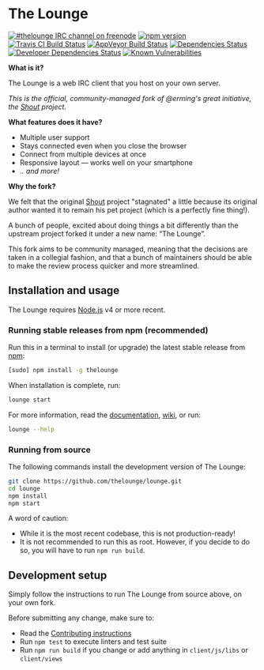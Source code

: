 # The Lounge

[![#thelounge IRC channel on freenode](https://img.shields.io/badge/freenode-%23thelounge-BA68C8.svg)](https://avatar.playat.ch:1000/)
[![npm version](https://img.shields.io/npm/v/thelounge.svg)](https://www.npmjs.org/package/thelounge)
[![Travis CI Build Status](https://img.shields.io/travis/thelounge/lounge/master.svg?label=linux+build)](https://travis-ci.org/thelounge/lounge)
[![AppVeyor Build Status](https://img.shields.io/appveyor/ci/astorije/lounge/master.svg?label=windows+build)](https://ci.appveyor.com/project/astorije/lounge/branch/master)
[![Dependencies Status](https://img.shields.io/david/thelounge/lounge.svg)](https://david-dm.org/thelounge/lounge)
[![Developer Dependencies Status](https://img.shields.io/david/dev/thelounge/lounge.svg)](https://david-dm.org/thelounge/lounge?type=dev)
[![Known Vulnerabilities](https://snyk.io/test/github/thelounge/lounge/9e249a1d2fb28adc1873e183bee8d734b2928d7f/badge.svg)](https://snyk.io/test/github/thelounge/lounge/9e249a1d2fb28adc1873e183bee8d734b2928d7f)

__What is it?__

The Lounge is a web IRC client that you host on your own server.

*This is the official, community-managed fork of @erming's great initiative, the [Shout](https://github.com/erming/shout) project.*

__What features does it have?__

- Multiple user support
- Stays connected even when you close the browser
- Connect from multiple devices at once
- Responsive layout — works well on your smartphone
- _.. and more!_

__Why the fork?__

We felt that the original [Shout](https://github.com/erming/shout) project
"stagnated" a little because its original author wanted it to remain his pet
project (which is a perfectly fine thing!).

A bunch of people, excited about doing things a bit differently than the upstream
project forked it under a new name: “The Lounge”.

This fork aims to be community managed, meaning that the decisions are taken
in a collegial fashion, and that a bunch of maintainers should be able to make
the review process quicker and more streamlined.

## Installation and usage

The Lounge requires [Node.js](https://nodejs.org/) v4 or more recent.

### Running stable releases from npm (recommended)

Run this in a terminal to install (or upgrade) the latest stable release from
[npm](https://www.npmjs.com/):

```sh
[sudo] npm install -g thelounge
```

When installation is complete, run:

```sh
lounge start
```

For more information, read the [documentation](https://thelounge.github.io/docs/), [wiki](https://github.com/thelounge/lounge/wiki), or run:

```sh
lounge --help
```

### Running from source

The following commands install the development version of The Lounge:

```sh
git clone https://github.com/thelounge/lounge.git
cd lounge
npm install
npm start
```

A word of caution:

- While it is the most recent codebase, this is not production-ready!
- It is not recommended to run this as root. However, if you decide to do so,
  you will have to run `npm run build`.

## Development setup

Simply follow the instructions to run The Lounge from source above, on your own
fork.

Before submitting any change, make sure to:

- Read the [Contributing instructions](https://github.com/thelounge/lounge/blob/master/CONTRIBUTING.md#contributing)
- Run `npm test` to execute linters and test suite
- Run `npm run build` if you change or add anything in `client/js/libs` or `client/views`
